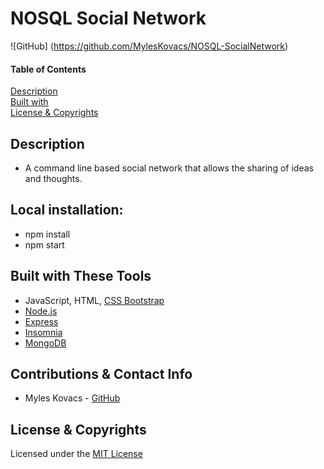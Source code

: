 # NOSQL Social Network
![GitHub] (https://github.com/MylesKovacs/NOSQL-SocialNetwork) 

#### Table of Contents  
[Description](#description)<br>
[Built with](#built-with-these-tools)<br>
[License & Copyrights](#license--copyrights)<br>

## Description
* A command line based social network that allows the sharing of ideas and thoughts.

## Local installation:
* npm install
* npm start

## Built with These Tools
* JavaScript, HTML, [CSS Bootstrap](https://getbootstrap.com/)
* [Node.js](https://nodejs.org/en/)
* [Express](https://www.npmjs.com/package/express)
* [Insomnia](https://insomnia.rest/)
* [MongoDB](https://www.mongodb.com/2)
## Contributions & Contact Info
* Myles Kovacs - [GitHub](https://github.com/MylesKovacs)

## License & Copyrights
Licensed under the [MIT License]('./LICENSE')
